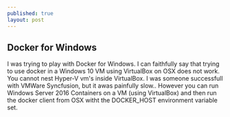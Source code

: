 ```yaml
---
published: true
layout: post
---
```

## Docker for Windows

I was trying to play with Docker for Windows. I can faithfully say that trying to use docker in a Windows 10 VM using VirtualBox on OSX does not work. You cannot nest Hyper-V vm's inside VirtualBox. I was someone successfull with VMWare Syncfusion, but it awas painfully slow.. However you can run Windows Server 2016 Containers on a VM (using VirtualBox) and then run the docker client from OSX witht the DOCKER_HOST environment variable set.
